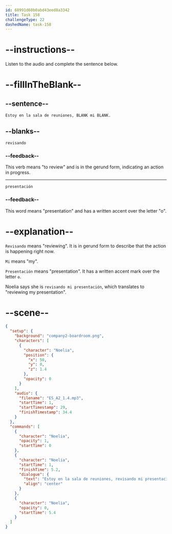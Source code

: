 ```yaml
---
id: 68991d60b0abd43eed8a3342
title: Task 158
challengeType: 22
dashedName: task-158
---
```


<!-- Noelia: Estoy en la sala de reuniones, revisando mi presentación. -->

# --instructions--

Listen to the audio and complete the sentence below.

# --fillInTheBlank--

## --sentence--

`Estoy en la sala de reuniones, BLANK mi BLANK.`

## --blanks--

`revisando`

### --feedback--

This verb means "to review" and is in the gerund form, indicating an action in progress.

---

`presentación`

### --feedback--

This word means "presentation" and has a written accent over the letter "o".

# --explanation--

`Revisando` means "reviewing". It is in gerund form to describe that the action is happening right now.

`Mi` means "my".

`Presentación` means "presentation". It has a written accent mark over the letter `o`.

Noelia says she is `revisando mi presentación`, which translates to "reviewing my presentation".

# --scene--

```json
{
  "setup": {
    "background": "company2-boardroom.png",
    "characters": [
      {
        "character": "Noelia",
        "position": {
          "x": 50,
          "y": 0,
          "z": 1.4
        },
        "opacity": 0
      }
    ],
    "audio": {
      "filename": "ES_A2_1.4.mp3",
      "startTime": 1,
      "startTimestamp": 29,
      "finishTimestamp": 34.4
    }
  },
  "commands": [
    {
      "character": "Noelia",
      "opacity": 1,
      "startTime": 0
    },
    {
      "character": "Noelia",
      "startTime": 1,
      "finishTime": 5.2,
      "dialogue": {
        "text": "Estoy en la sala de reuniones, revisando mi presentación.",
        "align": "center"
      }
    },
    {
      "character": "Noelia",
      "opacity": 0,
      "startTime": 5.4
    }
  ]
}
```

